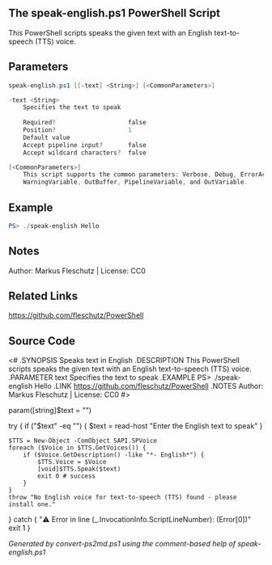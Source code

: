 ## The speak-english.ps1 PowerShell Script

This PowerShell scripts speaks the given text with an English text-to-speech (TTS) voice.

## Parameters
```powershell
speak-english.ps1 [[-text] <String>] [<CommonParameters>]

-text <String>
    Specifies the text to speak
    
    Required?                    false
    Position?                    1
    Default value                
    Accept pipeline input?       false
    Accept wildcard characters?  false

[<CommonParameters>]
    This script supports the common parameters: Verbose, Debug, ErrorAction, ErrorVariable, WarningAction, 
    WarningVariable, OutBuffer, PipelineVariable, and OutVariable.
```

## Example
```powershell
PS> ./speak-english Hello

```

## Notes
Author: Markus Fleschutz | License: CC0

## Related Links
https://github.com/fleschutz/PowerShell

## Source Code
<#
.SYNOPSIS
	Speaks text in English
.DESCRIPTION
	This PowerShell scripts speaks the given text with an English text-to-speech (TTS) voice.
.PARAMETER text
	Specifies the text to speak
.EXAMPLE
	PS> ./speak-english Hello
.LINK
	https://github.com/fleschutz/PowerShell
.NOTES
	Author: Markus Fleschutz | License: CC0
#>

param([string]$text = "")

try {
	if ("$text" -eq "") { $text = read-host "Enter the English text to speak" }

	$TTS = New-Object -ComObject SAPI.SPVoice
	foreach ($Voice in $TTS.GetVoices()) {
		if ($Voice.GetDescription() -like "*- English*") {
			$TTS.Voice = $Voice
			[void]$TTS.Speak($text)
			exit 0 # success
		}
	}
	throw "No English voice for text-to-speech (TTS) found - please install one."
} catch {
	"⚠️ Error in line $($_.InvocationInfo.ScriptLineNumber): $($Error[0])"
	exit 1
}

*Generated by convert-ps2md.ps1 using the comment-based help of speak-english.ps1*
